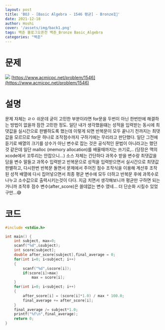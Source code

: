 ```yaml
---
layout: post
title: 'BOJ - [Basic Algebra - 1546 평균] - BronzeI🥉'
date: 2021-12-18
author: Hoshi
cover: '/assets/img/back1.png'
tags: 백준 블로그오픈전 백준_Bronze Basic_Algebra
categories: "백준"
---
```

# 문제
![]({{site.url}}/assets/img/posts_img/1546.png)
[https://www.acmicpc.net/problem/1546](https://www.acmicpc.net/problem/1546)

# 설명
문제 자체는 ㄹㅇ 쉬운데 굳이 고민한 부분이라면 for문을 두번이 아닌 한번만에 해결하는 방법이 없을까 잠깐 고민한 정도. 일단 내가 생각했을떄는 성적을 입력받는 동시에 최댓값을 실시간으로 판별하도록 했는데 이렇게 되면 반복문이 모두 끝나기 전까지는 최댓값을 모르므로 for문 하나로 조작점수까지 구하기에는 무리라고 판단했다. 일단 그전에 듣기로 배열의 크기를 상수가 아닌 변수로 잡는 것은 공식적인 문법이 아니라고는 했던 것 같은데 일단 malloc (memory allocation)를 배울때까지는 쓰기로,.. (당장은 맥의 xcode에서 꼬투리는 안잡으니...)
소스 자체는 간단하다 과목수 받을 변수랑 최댓값을 담을 변수 말들고 과목수 입력받고 반복문으로 성적을 입력받으면서 실시간으로 최댓값 판별하고, 다시한번 반복문 돌면서 문제에서 주어진 점수 조작식을 이용해 계산후 조작된 성적 배열에 다시 집어넣으면서 최종 평균 변수에 모두 더하고 반복문 후에 과목수로 나누고 소수값으로 출력시키는것이 다다. 지금 치면서 생각해보니까 평균만 구하면 되는거니까 조작후 점수 변수(after_score)은 쓸데없는 변수 였네... 더 단순화 시킬수 있었구만...😅

# 코드

```c
#include <stdio.h>

int main() {
    int subject, max=0;
    scanf("%d",&subject);
    int score[subject];
    double after_score[subject],final_average = 0;
    for(int i=0; i<subject; i++)
    {
        scanf("%d",&score[i]);
        if(score[i]>max)
            max = score[i];
    }
    for(int i=0; i<subject; i++)
    {
        after_score[i] = (score[i]*1.0) / max * 100.0;
        final_average += after_score[i];
    }
    final_average /= subject*1.0;
    printf("%f\n",final_average);
    return 0;
}

```
